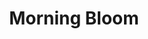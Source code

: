 ---
layout: product
product_id: 1491345965118
id: 1491345965118
title: Morning Bloom
body_html: >-
  <p>Taken at Moraine Lake during the summer of 2018.</p>

  <p>Whilst waiting for the sun to hit the peaks that surrounded Moraine Lake I turned around to see a beautiful valley with a river of fog and the morning sun just appearing in the distance.</p>

  <p> </p>
vendor: Connell McCarthy
product_type: Posters, Prints, & Visual Artwork
created_at: 2018-10-13T20:56:06-04:00
handle: morning-bloom
updated_at: 2022-11-23T20:00:36-05:00
published_at: 2018-08-22T19:38:24-04:00
template_suffix: ""
status: active
published_scope: global
tags: aerial, Batch 02, fog, foggy, forest, mountain, mountains, Print, sunrise,
  Trees
admin_graphql_api_id: gid://shopify/Product/1491345965118
variants:
  - product_id: 1491345965118
    id: 39577061228606
    title: 8x10” / Full Colour
    price: "35.00"
    sku: CM-PP-B2-08-XXS-FC
    position: 1
    inventory_policy: continue
    compare_at_price: null
    fulfillment_service: manual
    inventory_management: shopify
    option1: 8x10”
    option2: Full Colour
    option3: null
    created_at: 2021-09-01T12:03:53-04:00
    updated_at: 2022-02-07T15:52:40-05:00
    taxable: true
    barcode: ""
    grams: 208
    image_id: 6203609972798
    weight: 0.208
    weight_unit: kg
    inventory_item_id: 41671501873214
    inventory_quantity: 100
    old_inventory_quantity: 100
    requires_shipping: true
    admin_graphql_api_id: gid://shopify/ProductVariant/39577061228606
  - product_id: 1491345965118
    id: 39577061261374
    title: 8x10” / Black & White
    price: "35.00"
    sku: CM-PP-B2-08-XXS-BW
    position: 2
    inventory_policy: continue
    compare_at_price: null
    fulfillment_service: manual
    inventory_management: shopify
    option1: 8x10”
    option2: Black & White
    option3: null
    created_at: 2021-09-01T12:03:53-04:00
    updated_at: 2022-02-07T15:52:41-05:00
    taxable: true
    barcode: ""
    grams: 208
    image_id: 6203609874494
    weight: 0.208
    weight_unit: kg
    inventory_item_id: 41671501905982
    inventory_quantity: 100
    old_inventory_quantity: 100
    requires_shipping: true
    admin_graphql_api_id: gid://shopify/ProductVariant/39577061261374
  - product_id: 1491345965118
    id: 39577061294142
    title: 8.5x11” / Full Colour
    price: "35.00"
    sku: CM-PP-B2-08-XS-FC
    position: 3
    inventory_policy: continue
    compare_at_price: null
    fulfillment_service: manual
    inventory_management: shopify
    option1: 8.5x11”
    option2: Full Colour
    option3: null
    created_at: 2021-09-01T12:03:53-04:00
    updated_at: 2022-02-07T15:52:40-05:00
    taxable: true
    barcode: ""
    grams: 208
    image_id: 6203609972798
    weight: 0.208
    weight_unit: kg
    inventory_item_id: 41671501938750
    inventory_quantity: 100
    old_inventory_quantity: 100
    requires_shipping: true
    admin_graphql_api_id: gid://shopify/ProductVariant/39577061294142
  - product_id: 1491345965118
    id: 39577061326910
    title: 8.5x11” / Black & White
    price: "35.00"
    sku: CM-PP-B2-08-XS-BW
    position: 4
    inventory_policy: continue
    compare_at_price: null
    fulfillment_service: manual
    inventory_management: shopify
    option1: 8.5x11”
    option2: Black & White
    option3: null
    created_at: 2021-09-01T12:03:53-04:00
    updated_at: 2022-02-07T15:52:40-05:00
    taxable: true
    barcode: ""
    grams: 208
    image_id: 6203609874494
    weight: 0.208
    weight_unit: kg
    inventory_item_id: 41671501971518
    inventory_quantity: 100
    old_inventory_quantity: 100
    requires_shipping: true
    admin_graphql_api_id: gid://shopify/ProductVariant/39577061326910
  - product_id: 1491345965118
    id: 39577061359678
    title: 13x19” / Full Colour
    price: "40.00"
    sku: CM-PP-B2-08-S-FC
    position: 5
    inventory_policy: continue
    compare_at_price: null
    fulfillment_service: manual
    inventory_management: shopify
    option1: 13x19”
    option2: Full Colour
    option3: null
    created_at: 2021-09-01T12:03:53-04:00
    updated_at: 2022-02-07T15:52:41-05:00
    taxable: true
    barcode: ""
    grams: 208
    image_id: 6203609972798
    weight: 0.208
    weight_unit: kg
    inventory_item_id: 41671502004286
    inventory_quantity: 100
    old_inventory_quantity: 100
    requires_shipping: true
    admin_graphql_api_id: gid://shopify/ProductVariant/39577061359678
  - product_id: 1491345965118
    id: 39577061392446
    title: 13x19” / Black & White
    price: "40.00"
    sku: CM-PP-B2-08-S-BW
    position: 6
    inventory_policy: continue
    compare_at_price: null
    fulfillment_service: manual
    inventory_management: shopify
    option1: 13x19”
    option2: Black & White
    option3: null
    created_at: 2021-09-01T12:03:53-04:00
    updated_at: 2022-02-07T15:52:45-05:00
    taxable: true
    barcode: ""
    grams: 208
    image_id: 6203609874494
    weight: 0.208
    weight_unit: kg
    inventory_item_id: 41671502037054
    inventory_quantity: 100
    old_inventory_quantity: 100
    requires_shipping: true
    admin_graphql_api_id: gid://shopify/ProductVariant/39577061392446
  - product_id: 1491345965118
    id: 39577061425214
    title: 16x20” / Full Colour
    price: "50.00"
    sku: CM-PP-B2-08-M-FC
    position: 7
    inventory_policy: continue
    compare_at_price: null
    fulfillment_service: manual
    inventory_management: shopify
    option1: 16x20”
    option2: Full Colour
    option3: null
    created_at: 2021-09-01T12:03:53-04:00
    updated_at: 2022-02-07T15:52:45-05:00
    taxable: true
    barcode: ""
    grams: 208
    image_id: 6203609972798
    weight: 0.208
    weight_unit: kg
    inventory_item_id: 41671502069822
    inventory_quantity: 100
    old_inventory_quantity: 100
    requires_shipping: true
    admin_graphql_api_id: gid://shopify/ProductVariant/39577061425214
  - product_id: 1491345965118
    id: 39577061457982
    title: 16x20” / Black & White
    price: "50.00"
    sku: CM-PP-B2-08-M-BW
    position: 8
    inventory_policy: continue
    compare_at_price: null
    fulfillment_service: manual
    inventory_management: shopify
    option1: 16x20”
    option2: Black & White
    option3: null
    created_at: 2021-09-01T12:03:53-04:00
    updated_at: 2022-02-07T15:52:45-05:00
    taxable: true
    barcode: ""
    grams: 208
    image_id: 6203609874494
    weight: 0.208
    weight_unit: kg
    inventory_item_id: 41671502102590
    inventory_quantity: 100
    old_inventory_quantity: 100
    requires_shipping: true
    admin_graphql_api_id: gid://shopify/ProductVariant/39577061457982
  - product_id: 1491345965118
    id: 39577061490750
    title: 20x24” / Full Colour
    price: "60.00"
    sku: CM-PP-B2-08-L-FC
    position: 9
    inventory_policy: continue
    compare_at_price: null
    fulfillment_service: manual
    inventory_management: shopify
    option1: 20x24”
    option2: Full Colour
    option3: null
    created_at: 2021-09-01T12:03:53-04:00
    updated_at: 2022-02-07T15:52:51-05:00
    taxable: true
    barcode: ""
    grams: 208
    image_id: 6203609972798
    weight: 0.208
    weight_unit: kg
    inventory_item_id: 41671502135358
    inventory_quantity: 100
    old_inventory_quantity: 100
    requires_shipping: true
    admin_graphql_api_id: gid://shopify/ProductVariant/39577061490750
  - product_id: 1491345965118
    id: 39577061523518
    title: 20x24” / Black & White
    price: "60.00"
    sku: CM-PP-B2-08-L-BW
    position: 10
    inventory_policy: continue
    compare_at_price: null
    fulfillment_service: manual
    inventory_management: shopify
    option1: 20x24”
    option2: Black & White
    option3: null
    created_at: 2021-09-01T12:03:53-04:00
    updated_at: 2022-02-07T15:52:45-05:00
    taxable: true
    barcode: ""
    grams: 208
    image_id: 6203609874494
    weight: 0.208
    weight_unit: kg
    inventory_item_id: 41671502168126
    inventory_quantity: 100
    old_inventory_quantity: 100
    requires_shipping: true
    admin_graphql_api_id: gid://shopify/ProductVariant/39577061523518
  - product_id: 1491345965118
    id: 39577061556286
    title: 20x30” / Full Colour
    price: "70.00"
    sku: CM-PP-B2-08-XL-FC
    position: 11
    inventory_policy: continue
    compare_at_price: null
    fulfillment_service: manual
    inventory_management: shopify
    option1: 20x30”
    option2: Full Colour
    option3: null
    created_at: 2021-09-01T12:03:53-04:00
    updated_at: 2022-02-07T15:52:45-05:00
    taxable: true
    barcode: ""
    grams: 208
    image_id: 6203609972798
    weight: 0.208
    weight_unit: kg
    inventory_item_id: 41671502200894
    inventory_quantity: 100
    old_inventory_quantity: 100
    requires_shipping: true
    admin_graphql_api_id: gid://shopify/ProductVariant/39577061556286
  - product_id: 1491345965118
    id: 39577061589054
    title: 20x30” / Black & White
    price: "70.00"
    sku: CM-PP-B2-08-XL-BW
    position: 12
    inventory_policy: continue
    compare_at_price: null
    fulfillment_service: manual
    inventory_management: shopify
    option1: 20x30”
    option2: Black & White
    option3: null
    created_at: 2021-09-01T12:03:53-04:00
    updated_at: 2022-02-07T15:52:50-05:00
    taxable: true
    barcode: ""
    grams: 208
    image_id: 6203609874494
    weight: 0.208
    weight_unit: kg
    inventory_item_id: 41671502233662
    inventory_quantity: 100
    old_inventory_quantity: 100
    requires_shipping: true
    admin_graphql_api_id: gid://shopify/ProductVariant/39577061589054
  - product_id: 1491345965118
    id: 39577061621822
    title: 24x36” / Full Colour
    price: "90.00"
    sku: CM-PP-B2-08-XXL-FC
    position: 13
    inventory_policy: continue
    compare_at_price: null
    fulfillment_service: manual
    inventory_management: shopify
    option1: 24x36”
    option2: Full Colour
    option3: null
    created_at: 2021-09-01T12:03:53-04:00
    updated_at: 2022-02-07T15:52:51-05:00
    taxable: true
    barcode: ""
    grams: 208
    image_id: 6203609972798
    weight: 0.208
    weight_unit: kg
    inventory_item_id: 41671502266430
    inventory_quantity: 100
    old_inventory_quantity: 100
    requires_shipping: true
    admin_graphql_api_id: gid://shopify/ProductVariant/39577061621822
  - product_id: 1491345965118
    id: 39577061654590
    title: 24x36” / Black & White
    price: "90.00"
    sku: CM-PP-B2-08-XXL-BW
    position: 14
    inventory_policy: continue
    compare_at_price: null
    fulfillment_service: manual
    inventory_management: shopify
    option1: 24x36”
    option2: Black & White
    option3: null
    created_at: 2021-09-01T12:03:53-04:00
    updated_at: 2022-02-07T15:52:51-05:00
    taxable: true
    barcode: ""
    grams: 208
    image_id: 6203609874494
    weight: 0.208
    weight_unit: kg
    inventory_item_id: 41671502299198
    inventory_quantity: 100
    old_inventory_quantity: 100
    requires_shipping: true
    admin_graphql_api_id: gid://shopify/ProductVariant/39577061654590
  - product_id: 1491345965118
    id: 39577061687358
    title: 30x40” / Full Colour
    price: "100.00"
    sku: CM-PP-B2-08-XXXL-FC
    position: 15
    inventory_policy: continue
    compare_at_price: null
    fulfillment_service: manual
    inventory_management: shopify
    option1: 30x40”
    option2: Full Colour
    option3: null
    created_at: 2021-09-01T12:03:53-04:00
    updated_at: 2022-02-07T15:52:50-05:00
    taxable: true
    barcode: ""
    grams: 208
    image_id: 6203609972798
    weight: 0.208
    weight_unit: kg
    inventory_item_id: 41671502331966
    inventory_quantity: 100
    old_inventory_quantity: 100
    requires_shipping: true
    admin_graphql_api_id: gid://shopify/ProductVariant/39577061687358
  - product_id: 1491345965118
    id: 39577061720126
    title: 30x40” / Black & White
    price: "100.00"
    sku: CM-PP-B2-08-XXXL-BW
    position: 16
    inventory_policy: continue
    compare_at_price: null
    fulfillment_service: manual
    inventory_management: shopify
    option1: 30x40”
    option2: Black & White
    option3: null
    created_at: 2021-09-01T12:03:53-04:00
    updated_at: 2022-02-07T15:52:53-05:00
    taxable: true
    barcode: ""
    grams: 208
    image_id: 6203609874494
    weight: 0.208
    weight_unit: kg
    inventory_item_id: 41671502364734
    inventory_quantity: 100
    old_inventory_quantity: 100
    requires_shipping: true
    admin_graphql_api_id: gid://shopify/ProductVariant/39577061720126
options:
  - product_id: 1491345965118
    id: 2045807689790
    name: Size
    position: 1
    values:
      - 8x10”
      - 8.5x11”
      - 13x19”
      - 16x20”
      - 20x24”
      - 20x30”
      - 24x36”
      - 30x40”
  - product_id: 1491345965118
    id: 8589827637310
    name: Color
    position: 2
    values:
      - Full Colour
      - Black & White
images:
  - product_id: 1491345965118
    id: 6203609972798
    position: 1
    created_at: 2019-03-05T11:02:59-05:00
    updated_at: 2019-10-20T18:44:17-04:00
    alt: null
    width: 1000
    height: 1500
    src: https://cdn.shopify.com/s/files/1/1624/2355/products/Print-Shot---Dark-Background-_Morning-Bloom-2019.jpg?v=1571611457
    variant_ids:
      - 39577061228606
      - 39577061294142
      - 39577061359678
      - 39577061425214
      - 39577061490750
      - 39577061556286
      - 39577061621822
      - 39577061687358
    admin_graphql_api_id: gid://shopify/ProductImage/6203609972798
  - product_id: 1491345965118
    id: 6203609874494
    position: 2
    created_at: 2019-03-05T11:02:58-05:00
    updated_at: 2019-10-20T18:44:17-04:00
    alt: null
    width: 1000
    height: 1500
    src: https://cdn.shopify.com/s/files/1/1624/2355/products/Print-Shot---Dark-Background-_Morning-Bloom-2019_-B_W.jpg?v=1571611457
    variant_ids:
      - 39577061261374
      - 39577061326910
      - 39577061392446
      - 39577061457982
      - 39577061523518
      - 39577061589054
      - 39577061654590
      - 39577061720126
    admin_graphql_api_id: gid://shopify/ProductImage/6203609874494
  - product_id: 1491345965118
    id: 28230167199806
    position: 3
    created_at: 2021-05-04T20:11:06-04:00
    updated_at: 2021-05-04T20:11:06-04:00
    alt: null
    width: 2000
    height: 1800
    src: https://cdn.shopify.com/s/files/1/1624/2355/products/PAR_02_0001_a13bd765-b404-4018-83a4-91669ce12778.png?v=1620173466
    variant_ids: []
    admin_graphql_api_id: gid://shopify/ProductImage/28230167199806
  - product_id: 1491345965118
    id: 29846611853374
    position: 4
    created_at: 2022-11-23T20:00:36-05:00
    updated_at: 2022-11-23T20:00:36-05:00
    alt: null
    width: 1971
    height: 1306
    src: https://cdn.shopify.com/s/files/1/1624/2355/products/MorningBloom.jpg?v=1669251636
    variant_ids: []
    admin_graphql_api_id: gid://shopify/ProductImage/29846611853374
image:
  product_id: 1491345965118
  id: 6203609972798
  position: 1
  created_at: 2019-03-05T11:02:59-05:00
  updated_at: 2019-10-20T18:44:17-04:00
  alt: null
  width: 1000
  height: 1500
  src: https://cdn.shopify.com/s/files/1/1624/2355/products/Print-Shot---Dark-Background-_Morning-Bloom-2019.jpg?v=1571611457
  variant_ids:
    - 39577061228606
    - 39577061294142
    - 39577061359678
    - 39577061425214
    - 39577061490750
    - 39577061556286
    - 39577061621822
    - 39577061687358
  admin_graphql_api_id: gid://shopify/ProductImage/6203609972798

---